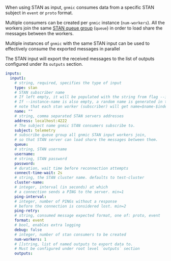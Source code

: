 When using STAN as input, `gnmic` consumes data from a specific STAN subject in `event` or `proto` format.

Multiple consumers can be created per `gnmic` instance (`num-workers`).
All the workers join the same [STAN queue group](https://docs.stan.io/nats-concepts/queue) (`queue`) in order to load share the messages between the workers.

Multiple instances of `gnmic` with the same STAN input can be used to effectively consume the exported messages in parallel

The STAN input will export the received messages to the list of outputs configured under its `outputs` section.

```yaml
inputs:
  input1:
    # string, required, specifies the type of input
    type: stan 
    # STAN subscriber name
    # If left empty, it will be populated with the string from flag --instance-name appended with `--stan-sub`.
    # If --instance-name is also empty, a random name is generated in the format `gnmic-$uuid`
    # note that each stan worker (subscriber) will get name=$name-$index
    name: ""
    # string, comma separated STAN servers addresses
    address: localhost:4222
    # The subject name gnmic STAN consumers subscribe to.
    subject: telemetry 
    # subscribe queue group all gnmic STAN input workers join, 
    # so that STAN server can load share the messages between them.
    queue: 
    # string, STAN username
    username: 
    # string, STAN password  
    password: 
    # duration, wait time before reconnection attempts
    connect-time-wait: 2s
    # string, the STAN cluster name. defaults to test-cluster
    cluster-name: 
    # integer, interval (in seconds) at which 
    # a connection sends a PING to the server. min=1
    ping-interval:
    # integer, number of PINGs without a response 
    # before the connection is considered lost. min=2
    ping-retry:
    # string, consumed message expected format, one of: proto, event
    format: event 
    # bool, enables extra logging
    debug: false
    # integer, number of stan consumers to be created
    num-workers: 1
    # []string, list of named outputs to export data to. 
    # Must be configured under root level `outputs` section
    outputs: 
```

